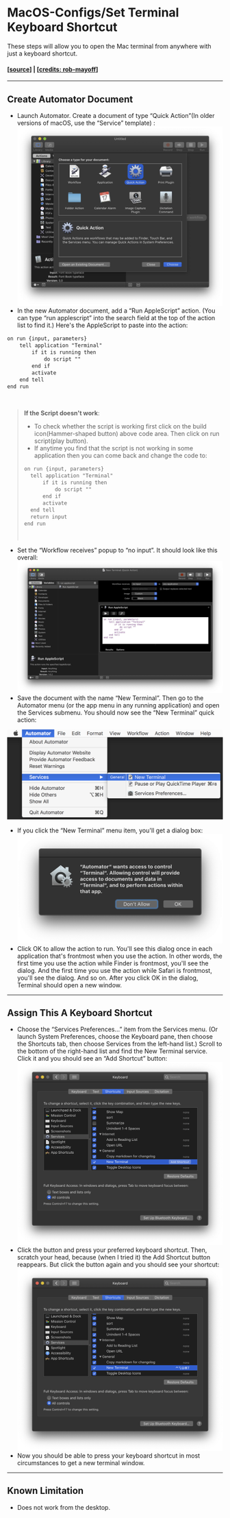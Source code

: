 # MacOS-Configs/Set Terminal Keyboard Shortcut
These steps will allow you to open the Mac terminal from anywhere with just a keyboard shortcut.
#### [[source](https://stackoverflow.com/a/35954589)] | [[credits: rob-mayoff](https://stackoverflow.com/users/77567/rob-mayoff)]

--------------------
## Create Automator Document
* Launch Automator. Create a document of type “Quick Action”(In older versions of macOS, use the “Service” template) :
![step_1](https://github.com/anshuljain21120/Exports-and-configs/blob/master/MacOS/Set%20Terminal%20Keyboard%20Shortcut/.images/step_1.jpg)
* In the new Automator document, add a “Run AppleScript” action. (You can type “run applescript” into the search field at the top of the action list to find it.) Here's the AppleScript to paste into the action:
```applescript
on run {input, parameters}
	tell application "Terminal"
		if it is running then
			do script ""
		end if
		activate
	end tell
end run



```
> **If the Script doesn't work**: 
> * To check whether the script is working first click on the build icon(Hammer-shaped button) above code area. Then click on run script(play button).
> * If anytime you find that the script is not working in some application then you can come back and change the code to: 
> ```applescript
> on run {input, parameters}
> 	tell application "Terminal"
> 		if it is running then
> 			do script ""
> 		end if
> 		activate
> 	end tell
> 	return input
> end run
> 
> 
> 
> ```

* Set the “Workflow receives” popup to “no input”. It should look like this overall:
![step_2](https://github.com/anshuljain21120/Exports-and-configs/blob/master/MacOS/Set%20Terminal%20Keyboard%20Shortcut/.images/step_2.jpg)
* Save the document with the name “New Terminal”. Then go to the Automator menu (or the app menu in any running application) and open the Services submenu. You should now see the “New Terminal” quick action:

![step_3](https://github.com/anshuljain21120/Exports-and-configs/blob/master/MacOS/Set%20Terminal%20Keyboard%20Shortcut/.images/step_3.png)

* If you click the “New Terminal” menu item, you'll get a dialog box:
![step_4](https://github.com/anshuljain21120/Exports-and-configs/blob/master/MacOS/Set%20Terminal%20Keyboard%20Shortcut/.images/step_4.png)
* Click OK to allow the action to run. You'll see this dialog once in each application that's frontmost when you use the action. In other words, the first time you use the action while Finder is frontmost, you'll see the dialog. And the first time you use the action while Safari is frontmost, you'll see the dialog. And so on. After you click OK in the dialog, Terminal should open a new window.

--------------------

## Assign This A Keyboard Shortcut
* Choose the “Services Preferences…” item from the Services menu. (Or launch System Preferences, choose the Keyboard pane, then choose the Shortcuts tab, then choose Services from the left-hand list.) Scroll to the bottom of the right-hand list and find the New Terminal service. Click it and you should see an “Add Shortcut” button:
![step_5](https://github.com/anshuljain21120/Exports-and-configs/blob/master/MacOS/Set%20Terminal%20Keyboard%20Shortcut/.images/step_5.png)
* Click the button and press your preferred keyboard shortcut. Then, scratch your head, because (when I tried it) the Add Shortcut button reappears. But click the button again and you should see your shortcut:
![step_6](https://github.com/anshuljain21120/Exports-and-configs/blob/master/MacOS/Set%20Terminal%20Keyboard%20Shortcut/.images/step_6.png)
* Now you should be able to press your keyboard shortcut in most circumstances to get a new terminal window.

--------------------

## Known Limitation 
* Does not work from the desktop.
